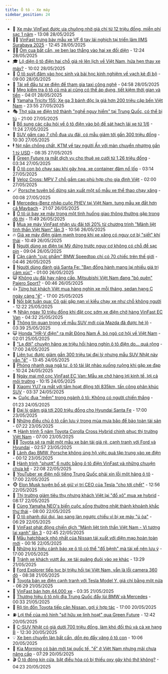 ```yaml
---
title: Ô tô - Xe máy
sidebar_position: 24
---
```


<!-- dantri-o-to-xe-may:START -->
- 🤡 [Xe máy VinFast được ưa chuộng nhờ giá chỉ từ 12 triệu đồng, miễn phí sạc 1 năm](https://dantri.com.vn/o-to-xe-may/xe-may-vinfast-duoc-ua-chuong-nho-gia-chi-tu-12-trieu-dong-mien-phi-sac-1-nam-20250528195440075.htm) - 13:08 28/05/2025
- 🧑‍💻 [VinFast trưng bày mẫu xe VF 6 tay lái nghịch tại triển lãm IIMS Surabaya 2025](https://dantri.com.vn/o-to-xe-may/vinfast-trung-bay-mau-xe-vf-6-tay-lai-nghich-tai-trien-lam-iims-surabaya-2025-20250528192951820.htm) - 12:45 28/05/2025
- 🧑‍💻 [Ôm cua bất cẩn, xe ben lao thẳng vào hai xe đối diện](https://dantri.com.vn/o-to-xe-may/om-cua-bat-can-xe-ben-lao-thang-vao-hai-xe-doi-dien-20250528180339229.htm) - 12:24 28/05/2025
- 🎓 [Lộ diện ô tô điện hai chỗ giá rẻ lên lịch về Việt Nam, hứa hẹn thay xe máy?](https://dantri.com.vn/o-to-xe-may/lo-dien-o-to-dien-hai-cho-gia-re-len-lich-ve-viet-nam-hua-hen-thay-xe-may-20250528170059613.htm) - 10:02 28/05/2025
- 🌊 [Ô tô suýt đâm vào học sinh và bài học kinh nghiệm về vạch kẻ đi bộ](https://dantri.com.vn/o-to-xe-may/o-to-suyt-dam-vao-hoc-sinh-va-bai-hoc-kinh-nghiem-ve-vach-ke-di-bo-20250527144126381.htm) - 09:00 28/05/2025
- 🥷 [Tài xế đầu tư xe điện để tham gia taxi công nghệ](https://dantri.com.vn/o-to-xe-may/tai-xe-dau-tu-xe-dien-de-tham-gia-taxi-cong-nghe-20250528112620155.htm) - 04:58 28/05/2025
- 🤩 [Mẹo kiểm tra ô tô cũ mà ai cũng có thể áp dụng, tiết kiệm thời gian và tiền](https://dantri.com.vn/o-to-xe-may/meo-kiem-tra-o-to-cu-ma-ai-cung-co-the-ap-dung-tiet-kiem-thoi-gian-va-tien-20250528084222479.htm) - 04:01 28/05/2025
- 🫶 [Yamaha Tricity 155: Xe ga 3 bánh độc lạ giá hơn 200 triệu cập bến Việt Nam](https://dantri.com.vn/o-to-xe-may/yamaha-tricity-155-xe-ga-3-banh-doc-la-gia-hon-200-trieu-cap-ben-viet-nam-20250528043027990.htm) - 23:55 27/05/2025
- 🎭 [Thợ sửa xe điện trở thành &quot;nghề nguy hiểm&quot; tại Trung Quốc, có thể bị tù](https://dantri.com.vn/o-to-xe-may/tho-sua-xe-dien-tro-thanh-nghe-nguy-hiem-tai-trung-quoc-co-the-bi-tu-20250527215548914.htm) - 21:00 27/05/2025
- 🌁 [Bổ sung các câu hỏi về ô tô điện vào bộ đề sát hạch lái xe từ 1/6](https://dantri.com.vn/o-to-xe-may/bo-sung-cac-cau-hoi-ve-o-to-dien-vao-bo-de-sat-hach-lai-xe-tu-16-20250527163541750.htm) - 11:24 27/05/2025
- 🦩 [SUV gầm cao 7 chỗ đua ưu đãi, có mẫu giảm tới gần 300 triệu đồng](https://dantri.com.vn/o-to-xe-may/suv-gam-cao-7-cho-dua-uu-dai-co-mau-giam-toi-gan-300-trieu-dong-20250527143402307.htm) - 10:30 27/05/2025
- 🕴 [Nợ nần chồng chất, KTM về tay người Ấn với màn chuyển nhượng gần 1 tỷ USD](https://dantri.com.vn/o-to-xe-may/no-nan-chong-chat-ktm-ve-tay-nguoi-an-voi-man-chuyen-nhuong-gan-1-ty-usd-20250527115256506.htm) - 08:35 27/05/2025
- 🎡 [Green Future ra mắt dịch vụ cho thuê xe cưới từ 1,26 triệu đồng](https://dantri.com.vn/o-to-xe-may/green-future-ra-mat-dich-vu-cho-thue-xe-cuoi-tu-126-trieu-dong-20250527102812626.htm) - 03:34 27/05/2025
- 📝 [Ô tô con bỏ chạy sau khi gây họa, xe container đâm nổ lốp](https://dantri.com.vn/o-to-xe-may/o-to-con-bo-chay-sau-khi-gay-hoa-xe-container-dam-no-lop-20250527092955901.htm) - 03:14 27/05/2025
- 🧐 [Veloz Cross: MPV 7 chỗ gầm cao phù hợp cho gia đình Việt](https://dantri.com.vn/o-to-xe-may/veloz-cross-mpv-7-cho-gam-cao-phu-hop-cho-gia-dinh-viet-20250526231739423.htm) - 02:00 27/05/2025
- 🪄 [Porsche tuyên bố dừng sản xuất một số mẫu xe thể thao chạy xăng](https://dantri.com.vn/o-to-xe-may/porsche-tuyen-bo-dung-san-xuat-mot-so-mau-xe-the-thao-chay-xang-20250527021638990.htm) - 00:08 27/05/2025
- 🧰 [Mercedes-Benz nhập cuộc PHEV tại Việt Nam, tung mẫu xe đắt hơn cả Maybach](https://dantri.com.vn/o-to-xe-may/mercedes-benz-nhap-cuoc-phev-tai-viet-nam-tung-mau-xe-dat-hon-ca-maybach-20250526230711194.htm) - 21:07 26/05/2025
- 🚀 [Ô tô ủi bay xe máy trong một tình huống giao thông thường gặp trong đô thị](https://dantri.com.vn/o-to-xe-may/o-to-ui-bay-xe-may-trong-mot-tinh-huong-giao-thong-thuong-gap-trong-do-thi-20250526161456540.htm) - 11:49 26/05/2025
- 💪 [Mua xe máy VinFast nhận ưu đãi tới 20% từ chương trình &quot;Mãnh liệt tinh thần Việt Nam&quot; lần 3](https://dantri.com.vn/o-to-xe-may/mua-xe-may-vinfast-nhan-uu-dai-toi-20-tu-chuong-trinh-manh-liet-tinh-than-viet-nam-lan-3-20250526175018495.htm) - 10:56 26/05/2025
- 🔥 [Giá xe máy điện giảm mạnh trong khi xe xăng có nguy cơ bị &quot;siết&quot; khí thải](https://dantri.com.vn/o-to-xe-may/gia-xe-may-dien-giam-manh-trong-khi-xe-xang-co-nguy-co-bi-siet-khi-thai-20250526145414419.htm) - 10:49 26/05/2025
- 🐲 [Người dùng xe điện tại Mỹ đứng trước nguy cơ không có chỗ để sạc pin](https://dantri.com.vn/o-to-xe-may/nguoi-dung-xe-dien-tai-my-dung-truoc-nguy-co-khong-co-cho-de-sac-pin-20250526111543275.htm) - 09:04 26/05/2025
- 🌋 [Cận cảnh &quot;cực phẩm&quot; BMW Speedtop chỉ có 70 chiếc trên thế giới](https://dantri.com.vn/o-to-xe-may/can-canh-cuc-pham-bmw-speedtop-chi-co-70-chiec-tren-the-gioi-20250526015924542.htm) - 04:46 26/05/2025
- 🤩 [Người dùng đánh giá Santa Fe: &quot;Bạn đồng hành mang lại nhiều giá trị cảm xúc&quot;](https://dantri.com.vn/o-to-xe-may/nguoi-dung-danh-gia-santa-fe-ban-dong-hanh-mang-lai-nhieu-gia-tri-cam-xuc-20250523170724653.htm) - 01:00 26/05/2025
- 😺 [Không ưu đãi hay nâng cấp, Mitsubishi Việt Nam đang &quot;bỏ quên&quot; Pajero Sport?](https://dantri.com.vn/o-to-xe-may/khong-uu-dai-hay-nang-cap-mitsubishi-viet-nam-dang-bo-quen-pajero-sport-20250525202239855.htm) - 00:46 26/05/2025
- 👍 [Từng hút khách Việt mua hàng nghìn xe mỗi tháng, sedan hạng C ngày càng &quot;ế&quot;](https://dantri.com.vn/o-to-xe-may/tung-hut-khach-viet-mua-hang-nghin-xe-moi-thang-sedan-hang-c-ngay-cang-e-20250525155545304.htm) - 17:00 25/05/2025
- 🎃 [Nổi bật tuần qua: Cô gái gặp nạn vì kiểu chạy xe như chỗ không người](https://dantri.com.vn/o-to-xe-may/noi-bat-tuan-qua-co-gai-gap-nan-vi-kieu-chay-xe-nhu-cho-khong-nguoi-20250525191450797.htm) - 12:22 25/05/2025
- ⚗️ [Nhận ngay 10 triệu đồng khi đặt cọc sớm xe điện chở hàng VinFast EC Van](https://dantri.com.vn/o-to-xe-may/nhan-ngay-10-trieu-dong-khi-dat-coc-som-xe-dien-cho-hang-vinfast-ec-van-20250525113120163.htm) - 04:32 25/05/2025
- 🦄 [Thông tin quan trọng về mẫu SUV mới của Mazda đã được hé lộ](https://dantri.com.vn/o-to-xe-may/thong-tin-quan-trong-ve-mau-suv-moi-cua-mazda-da-duoc-he-lo-20250525102328744.htm) - 03:39 25/05/2025
- 😺 [Honda &quot;HR-V điện&quot; ra mắt Đông Nam Á, bỏ ngỏ cơ hội về Việt Nam](https://dantri.com.vn/o-to-xe-may/honda-hr-v-dien-ra-mat-dong-nam-a-bo-ngo-co-hoi-ve-viet-nam-20250525085942126.htm) - 02:01 25/05/2025
- 💼 [&quot;Lạ đời&quot; chuyện hãng xe triệu hồi hàng nghìn ô tô điện do… quá rộng](https://dantri.com.vn/o-to-xe-may/la-doi-chuyen-hang-xe-trieu-hoi-hang-nghin-o-to-dien-do-qua-rong-20250524222721779.htm) - 17:00 24/05/2025
- 💃 [Liên tục được giảm gần 300 triệu tại đại lý nhưng mẫu SUV Nhật này vẫn &quot;ế&quot;](https://dantri.com.vn/o-to-xe-may/lien-tuc-duoc-giam-gan-300-trieu-tai-dai-ly-nhung-mau-suv-nhat-nay-van-e-20250524112206233.htm) - 13:45 24/05/2025
- 🚀 [Phóng nhanh qua ngã tư, ô tô tải lật nhào xuống ruộng khi gặp xe đạp](https://dantri.com.vn/o-to-xe-may/phong-nhanh-qua-nga-tu-o-to-tai-lat-nhao-xuong-ruong-khi-gap-xe-dap-20250524132400831.htm) - 10:24 24/05/2025
- 🤩 [Ngày mai mở cọc VinFast EC Van: Mẫu xe chở hàng lợi kinh tế, lợi cả môi trường](https://dantri.com.vn/o-to-xe-may/ngay-mai-mo-coc-vinfast-ec-van-mau-xe-cho-hang-loi-kinh-te-loi-ca-moi-truong-20250524171451530.htm) - 10:15 24/05/2025
- 💪 [Xiaomi YU7 ra mắt với tầm hoạt động tới 835km, tấn công phân khúc SUV](https://dantri.com.vn/o-to-xe-may/xiaomi-yu7-ra-mat-voi-tam-hoat-dong-toi-835km-tan-cong-phan-khuc-suv-20250524103717317.htm) - 03:37 24/05/2025
- 🏊 [Cuộc đua &quot;mềm&quot; trong ngành ô tô: Không có người chiến thắng](https://dantri.com.vn/o-to-xe-may/cuoc-dua-mem-trong-nganh-o-to-khong-co-nguoi-chien-thang-20250518222924344.htm) - 01:23 24/05/2025
- 💄 [Đại lý giảm giá tới 200 triệu đồng cho Hyundai Santa Fe](https://dantri.com.vn/o-to-xe-may/dai-ly-giam-gia-toi-200-trieu-dong-cho-hyundai-santa-fe-20250523113728098.htm) - 17:00 23/05/2025
- 👺 [Những điều chủ ô tô cần lưu ý trong mùa mưa bão để bảo toàn tài sản](https://dantri.com.vn/o-to-xe-may/nhung-dieu-chu-o-to-can-luu-y-trong-mua-mua-bao-de-bao-toan-tai-san-20250523114026815.htm) - 07:22 23/05/2025
- ⚗️ [Hành trình 5 năm Toyota Corolla Cross Hybrid chinh phục thị trường Việt Nam](https://dantri.com.vn/o-to-xe-may/hanh-trinh-5-nam-toyota-corolla-cross-hybrid-chinh-phuc-thi-truong-viet-nam-20250523120436092.htm) - 07:00 23/05/2025
- 🧑‍🏫 [Toyota sẽ ra mắt một mẫu xe bán tải giá rẻ, cạnh tranh với Ford và Hyundai](https://dantri.com.vn/o-to-xe-may/toyota-se-ra-mat-mot-mau-xe-ban-tai-gia-re-canh-tranh-voi-ford-va-hyundai-20250523090601441.htm) - 02:57 23/05/2025
- 🦒 [Lãnh đạo BMW, Porsche không ủng hộ việc quá tập trung vào xe điện](https://dantri.com.vn/o-to-xe-may/lanh-dao-bmw-porsche-khong-ung-ho-viec-qua-tap-trung-vao-xe-dien-20250523002706565.htm) - 00:12 23/05/2025
- 🐘 [Hành trình &quot;phượt&quot; 6 nước bằng ô tô điện VinFast và những chuyện chưa kể](https://dantri.com.vn/o-to-xe-may/hanh-trinh-phuot-6-nuoc-bang-o-to-dien-vinfast-va-nhung-chuyen-chua-ke-20250522142403678.htm) - 22:08 22/05/2025
- 🧠 [YouTuber xe điện nổi tiếng Trung Quốc phải xin lỗi một hãng ô tô](https://dantri.com.vn/o-to-xe-may/youtuber-xe-dien-noi-tieng-trung-quoc-phai-xin-loi-mot-hang-o-to-20250522164437715.htm) - 17:00 22/05/2025
- 🐵 [Elon Musk tuyên bố sẽ giữ vị trí CEO của Tesla &quot;cho tới chết&quot;](https://dantri.com.vn/o-to-xe-may/elon-musk-tuyen-bo-se-giu-vi-tri-ceo-cua-tesla-cho-toi-chet-20250522151739443.htm) - 12:56 22/05/2025
- 🤭 [Thị trường giảm tiêu thụ nhưng khách Việt lại &quot;đổ xô&quot; mua xe hybrid](https://dantri.com.vn/o-to-xe-may/thi-truong-giam-tieu-thu-nhung-khach-viet-lai-do-xo-mua-xe-hybrid-20250522122026942.htm) - 08:17 22/05/2025
- 🤠 [Cùng Yamaha NEO&#39;s biến cuộc sống thường nhật thành khoảnh khắc thư thái](https://dantri.com.vn/o-to-xe-may/cung-yamaha-neos-bien-cuoc-song-thuong-nhat-thanh-khoanh-khac-thu-thai-20250522102512327.htm) - 08:00 22/05/2025
- 🫶 [Ô tô phanh dúi dụi, lao sang làn ngược chiều vì bị xe máy &quot;ú òa&quot;](https://dantri.com.vn/o-to-xe-may/o-to-phanh-dui-dui-lao-sang-lan-nguoc-chieu-vi-bi-xe-may-u-oa-20250522121934140.htm) - 06:29 22/05/2025
- 🚀 [VinFast phát động chiến dịch &quot;Mãnh liệt tinh thần Việt Nam - Vì tương lai xanh&quot; lần 3](https://dantri.com.vn/o-to-xe-may/vinfast-phat-dong-chien-dich-manh-liet-tinh-than-viet-nam-vi-tuong-lai-xanh-lan-3-20250521211115505.htm) - 02:45 22/05/2025
- 🎊 [Mẫu hatchback nhỏ nhất của Nissan tái xuất với diện mạo hoàn toàn mới](https://dantri.com.vn/o-to-xe-may/mau-hatchback-nho-nhat-cua-nissan-tai-xuat-voi-dien-mao-hoan-toan-moi-20250521231157085.htm) - 00:16 22/05/2025
- 🦄 [Những ký hiệu cảnh báo xe ô tô có thể &quot;đổ bệnh&quot; mà tài xế nên lưu ý](https://dantri.com.vn/o-to-xe-may/nhung-ky-hieu-canh-bao-xe-o-to-co-the-do-benh-ma-tai-xe-nen-luu-y-20250521231045718.htm) - 17:00 21/05/2025
- 🥷 [Tránh xe khách vượt ẩu, xe tải quăng đuôi vào xe khác](https://dantri.com.vn/o-to-xe-may/tranh-xe-khach-vuot-au-xe-tai-quang-duoi-vao-xe-khac-20250521190334204.htm) - 13:29 21/05/2025
- 🦏 [Ford Explorer tiếp tục bị triệu hồi tại Việt Nam, vẫn là lỗi camera 360 độ](https://dantri.com.vn/o-to-xe-may/ford-explorer-tiep-tuc-bi-trieu-hoi-tai-viet-nam-van-la-loi-camera-360-do-20250521112204213.htm) - 08:38 21/05/2025
- 🤗 [Toyota bán xe điện cạnh tranh với Tesla Model Y, giá chỉ bằng một nửa](https://dantri.com.vn/o-to-xe-may/toyota-ban-xe-dien-canh-tranh-voi-tesla-model-y-gia-chi-bang-mot-nua-20250521115140607.htm) - 06:29 21/05/2025
- 🐲 [VinFast bán hơn 44.000 xe](https://dantri.com.vn/o-to-xe-may/vinfast-ban-hon-44000-xe-20250521102223413.htm) - 03:35 21/05/2025
- 🤭 [Thương hiệu ô tô nội địa Trung Quốc đẩy lùi BMW và Mercedes](https://dantri.com.vn/o-to-xe-may/thuong-hieu-o-to-noi-dia-trung-quoc-day-lui-bmw-va-mercedes-20250521004341274.htm) - 00:33 21/05/2025
- 🐻 [Rộ tin đồn Toyota tiếp cận Nissan, gợi ý hợp tác](https://dantri.com.vn/o-to-xe-may/ro-tin-don-toyota-tiep-can-nissan-goi-y-hop-tac-20250520171453593.htm) - 17:00 20/05/2025
- ⛽️ [Lợi thế của mô hình &quot;sở hữu xe linh hoạt&quot; qua Green Future](https://dantri.com.vn/o-to-xe-may/loi-the-cua-mo-hinh-so-huu-xe-linh-hoat-qua-green-future-20250520193111031.htm) - 12:42 20/05/2025
- 🫣 [C-SUV Nhật có giá dưới 700 triệu đồng, làm khó đối thủ và cả xe hạng B](https://dantri.com.vn/o-to-xe-may/c-suv-nhat-co-gia-duoi-700-trieu-dong-lam-kho-doi-thu-va-ca-xe-hang-b-20250520121638762.htm) - 12:30 20/05/2025
- 💡 [Xe ben chuyển làn bất cẩn, dồn ép đẩy văng ô tô con](https://dantri.com.vn/o-to-xe-may/xe-ben-chuyen-lan-bat-can-don-ep-day-vang-o-to-con-20250520145458455.htm) - 10:06 20/05/2025
- 💪 [Kia Morning có bản mới tại quốc tế, &quot;ế&quot; ở Việt Nam nhưng mãi chưa nâng cấp](https://dantri.com.vn/o-to-xe-may/kia-morning-co-ban-moi-tai-quoc-te-e-o-viet-nam-nhung-mai-chua-nang-cap-20250520113647808.htm) - 07:29 20/05/2025
- 🎬 [Ô tô đóng kín cửa, bật điều hòa có bị thiếu oxy gây khó thở không?](https://dantri.com.vn/o-to-xe-may/o-to-dong-kin-cua-bat-dieu-hoa-co-bi-thieu-oxy-gay-kho-tho-khong-20250520111616894.htm) - 04:23 20/05/2025<!-- dantri-o-to-xe-may:END -->
